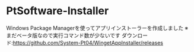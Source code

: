 # PtSoftware-Installer
Windows Package Managerを使ってアプリインストーラーを作成しました
※まだベータ版なので実行コマンド数が少ないです
ダウンロード:https://github.com/System-Pt04/WingetAppInstaller/releases


